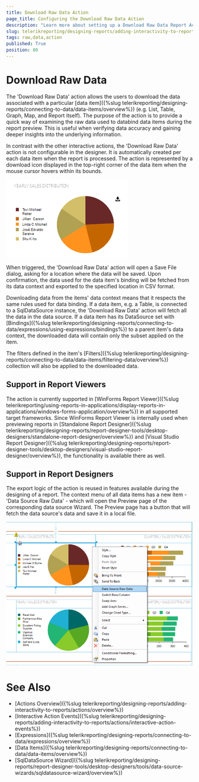 ```yaml
---
title: Download Raw Data Action
page_title: Configuring the Download Raw Data Action 
description: "Learn more about setting up a Download Raw Data Report Action and how to utilize the Report Viewer interactive action event handler for data downloading."
slug: telerikreporting/designing-reports/adding-interactivity-to-reports/actions/download-rawdata-action
tags: raw,data,action
published: True
position: 80
---
```


# Download Raw Data

The 'Download Raw Data' action allows the users to download the data associated with a particular [data item]({%slug telerikreporting/designing-reports/connecting-to-data/data-items/overview%}) (e.g. List, Table, Graph, Map, and Report itself). The purpose of the action is to provide a quick way of examining the raw data used to databind data items during the report preview. This is useful when verifying data accuracy and gaining deeper insights into the underlying information.

In contrast with the other interactive actions, the 'Download Raw Data' action is not configurable in the designer. It is automatically created per each data item when the report is processed. The action is represented by a download icon displayed in the top-right corner of the data item when the mouse cursor hovers within its bounds.

![An image showing the download-raw-data action on a graph item.](../images/download-raw-data-action-on-graph.png)

When triggered, the 'Download Raw Data' action will open a Save File dialog, asking for a location where the data will be saved. Upon confirmation, the data used for the data item's binding will be fetched from its data context and exported to the specified location in CSV format. 

Downloading data from the items' data context means that it respects the same rules used for data binding. If a data item, e.g. a Table, is connected to a SqlDataSource instance, the 'Download Raw Data' action will fetch all the data in the data source. If a data item has its DataSource set with [Bindings]({%slug telerikreporting/designing-reports/connecting-to-data/expressions/using-expressions/bindings%}) to a parent item's data context, the downloaded data will contain only the subset applied on the item.

The filters defined in the item's [Filters]({%slug telerikreporting/designing-reports/connecting-to-data/data-items/filtering-data/overview%}) collection will also be applied to the downloaded data.

## Support in Report Viewers

The action is currently supported in [WinForms Report Viewer]({%slug telerikreporting/using-reports-in-applications/display-reports-in-applications/windows-forms-application/overview%}) in all supported target frameworks. Since WinForms Report Viewer is internally used when previewing reports in [Standalone Report Designer]({%slug telerikreporting/designing-reports/report-designer-tools/desktop-designers/standalone-report-designer/overview%}) and [Visual Studio Report Designer]({%slug telerikreporting/designing-reports/report-designer-tools/desktop-designers/visual-studio-report-designer/overview%}), the functionality is available there as well.

## Support in Report Designers

The export logic of the action is reused in features available during the designing of a report. The context menu of all data items has a new item - 'Data Source Raw Data' - which will open the Preview page of the corresponding data source Wizard. The Preview page has a button that will fetch the data source's data and save it in a local file.

![An image showing the download-raw-data action on a graph item at design-time.](../images/download-raw-data-action-designer-context-menu.png)

# See Also

 * [Actions Overview]({%slug telerikreporting/designing-reports/adding-interactivity-to-reports/actions/overview%}) 
 * [Interactive Action Events]({%slug telerikreporting/designing-reports/adding-interactivity-to-reports/actions/interactive-action-events%}) 
 * [Expressions]({%slug telerikreporting/designing-reports/connecting-to-data/expressions/overview%})
 * [Data Items]({%slug telerikreporting/designing-reports/connecting-to-data/data-items/overview%})
 * [SqlDataSource Wizard]({%slug telerikreporting/designing-reports/report-designer-tools/desktop-designers/tools/data-source-wizards/sqldatasource-wizard/overview%})

